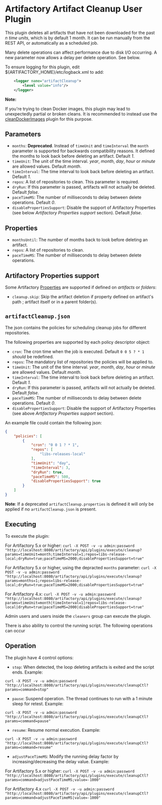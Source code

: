Artifactory Artifact Cleanup User Plugin
========================================

This plugin deletes all artifacts that have not been downloaded for the past *n time units*,
which is by default 1 month. It can be run manually from the REST API, or automatically as a scheduled job.

Many delete operations can affect performance due to disk I/O occurring. A new parameter now allows a delay per delete operation. See below.

To ensure logging for this plugin, edit ${ARTIFACTORY_HOME}/etc/logback.xml to add:
```xml
    <logger name="artifactCleanup">
        <level value="info"/>
    </logger>
```

**Note:**

If you're trying to clean Docker images, this plugin may lead to unexpectedly partial or broken cleans. It is recommended to instead use the [cleanDockerImages](https://github.com/jfrog/artifactory-user-plugins/tree/master/cleanup/cleanDockerImages) plugin for this purpose.

Parameters
----------

- `months`: **Deprecated**. Instead of `timeUnit` and `timeInterval` the `month` parameter is supported for backwards compatibility reasons. It defined the months to look back before deleting an artifact. Default *1*.
- `timeUnit`: The unit of the time interval. *year*, *month*, *day*, *hour* or *minute* are allowed values. Default *month*.
- `timeInterval`: The time interval to look back before deleting an artifact. Default *1*.
- `repos`: A list of repositories to clean. This parameter is required.
- `dryRun`: If this parameter is passed, artifacts will not actually be deleted. Default *false*.
- `paceTimeMS`: The number of milliseconds to delay between delete operations. Default *0*.
- `disablePropertiesSupport`: Disable the support of Artifactory Properties (see below *Artifactory Properties support* section). Default *false*.

Properties
----------

- `monthsUntil`: The number of months back to look before deleting an artifact.
- `repos`: A list of repositories to clean.
- `paceTimeMS`: The number of milliseconds to delay between delete operations.

Artifactory Properties support
----------

Some Artifactory [Properties](https://www.jfrog.com/confluence/display/RTF/Properties) are supported if defined on *artifacts* or *folders*:

- `cleanup.skip`: Skip the artifact deletion if property defined on artifact's path ; artifact itself or in a parent folder(s).


`artifactCleanup.json`
----------

The json contains the policies for scheduling cleanup jobs for different repositories.

The following properties are supported by each policy descriptor object:
- `cron`: The cron time when the job is executed. Default `0 0 5 ? * 1` *should* be redefined.
- `repos`: The mandatory list of repositories the policies will be applied to.
- `timeUnit`: The unit of the time interval. *year*, *month*, *day*, *hour* or *minute* are allowed values. Default *month*.
- `timeInterval`: The time interval to look back before deleting an artifact. Default *1*.
- `dryRun`:  If this parameter is passed, artifacts will not actually be deleted. Default *false*.
- `paceTimeMS`: The number of milliseconds to delay between delete operations. Default *0*.
- `disablePropertiesSupport`: Disable the support of Artifactory Properties (see above *Artifactory Properties support* section).

An example file could contain the following json:
```json
{
    "policies": [
        {
            "cron": "0 0 1 ? * 1",
            "repos": [
                "libs-releases-local"
            ],
            "timeUnit": "day",
            "timeInterval": 3,
            "dryRun": true,
            "paceTimeMS": 500,
            "disablePropertiesSupport": true
        }
    ]
}
```

**Note**: If a deprecated `artifactCleanup.properties` is defined it will only be applied if no `artifactCleanup.json` is present.

Executing
---------

To execute the plugin:

For Artifactory 5.x or higher:
`curl -X POST -v -u admin:password "http://localhost:8080/artifactory/api/plugins/execute/cleanup?params=timeUnit=month;timeInterval=1;repos=libs-release-local;dryRun=true;paceTimeMS=2000;disablePropertiesSupport=true"`

For Artifactory 5.x or higher, using the depracted `months` parameter:
`curl -X POST -v -u admin:password "http://localhost:8080/artifactory/api/plugins/execute/cleanup?params=months=1;repos=libs-release-local;dryRun=true;paceTimeMS=2000;disablePropertiesSupport=true"`

For Artifactory 4.x:
`curl -X POST -v -u admin:password "http://localhost:8080/artifactory/api/plugins/execute/cleanup?params=timeUnit=month|timeInterval=1|repos=libs-release-local|dryRun=true|paceTimeMS=2000|disablePropertiesSupport=true"`

Admin users and users inside the `cleaners` group can execute the plugin.

There is also ability to control the running script. The following operations can occur

Operation
---------

The plugin have 4 control options:

- `stop`: When detected, the loop deleting artifacts is exited and the script ends. Example:

`curl -X POST -v -u admin:password "http://localhost:8080/artifactory/api/plugins/execute/cleanupCtl?params=command=stop"`
- `pause`: Suspend operation. The thread continues to run with a 1 minute sleep for retest. Example:

`curl -X POST -v -u admin:password "http://localhost:8080/artifactory/api/plugins/execute/cleanupCtl?params=command=pause"`
- `resume`: Resume normal execution. Example:

`curl -X POST -v -u admin:password "http://localhost:8080/artifactory/api/plugins/execute/cleanupCtl?params=command=resume"`
- `adjustPaceTimeMS`: Modify the running delay factor by increasing/decreasing the delay value. Example:

For Artifactory 5.x or higher:
`curl -X POST -v -u admin:password "http://localhost:8080/artifactory/api/plugins/execute/cleanupCtl?params=command=adjustPaceTimeMS;value=-1000"`

For Artifactory 4.x
`curl -X POST -v -u admin:password "http://localhost:8080/artifactory/api/plugins/execute/cleanupCtl?params=command=adjustPaceTimeMS|value=-1000"`
